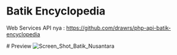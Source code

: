 # Batik Encyclopedia
<p>Web Services API nya :&nbsp;<a href="https://github.com/drawrs/php-api-batik-encyclopedia">https://github.com/drawrs/php-api-batik-encyclopedia</a></p>
# Preview
<img src="https://preview.ibb.co/fMFsZp/Screen_Shot_Batik_Nusantara.png" alt="Screen_Shot_Batik_Nusantara" border="0">
<p><br>
</p>

